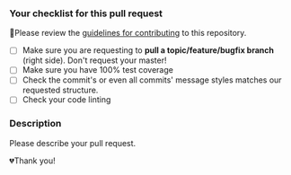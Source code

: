 ### Your checklist for this pull request
🚨Please review the [guidelines for contributing](../CONTRIBUTING.md) to this repository.

- [ ] Make sure you are requesting to **pull a topic/feature/bugfix branch** (right side). Don't request your master!
- [ ] Make sure you have 100% test coverage
- [ ] Check the commit's or even all commits' message styles matches our requested structure.
- [ ] Check your code linting

### Description
Please describe your pull request.

💔Thank you!
